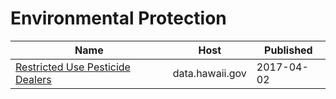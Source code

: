 # Environmental Protection

Name | Host | Published
---- | ---- | ---------
[Restricted Use Pesticide Dealers](../datasets/cai8-hwet.md) | data.hawaii.gov | 2017-04-02

